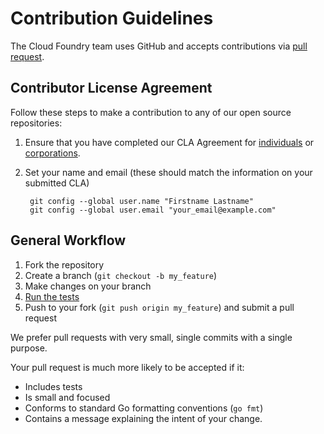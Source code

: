 # Contribution Guidelines

The Cloud Foundry team uses GitHub and accepts contributions via
[pull request](https://help.github.com/articles/using-pull-requests).

## Contributor License Agreement

Follow these steps to make a contribution to any of our open source repositories:

1. Ensure that you have completed our CLA Agreement for
  [individuals](http://www.cloudfoundry.org/individualcontribution.pdf) or
  [corporations](http://www.cloudfoundry.org/corpcontribution.pdf).

1. Set your name and email (these should match the information on your submitted CLA)

        git config --global user.name "Firstname Lastname"
        git config --global user.email "your_email@example.com"

## General Workflow
1. Fork the repository
1. Create a branch (`git checkout -b my_feature`)
1. Make changes on your branch
1. [Run the tests](https://github.com/cf-guardian/guardian#Testing)
1. Push to your fork (`git push origin my_feature`) and submit a pull request

We prefer pull requests with very small, single commits with a single purpose.

Your pull request is much more likely to be accepted if it:
* Includes tests
* Is small and focused
* Conforms to standard Go formatting conventions (`go fmt`)
* Contains a message explaining the intent of your change.

